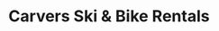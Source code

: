---
title: "Carvers Ski & Bike Rentals"
url: /breckenridge/carvers-ski-and-bike-rentals/
shop: sports
---